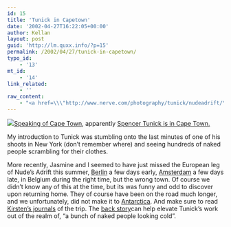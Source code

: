 ```yaml
---
id: 15
title: 'Tunick in Capetown'
date: '2002-04-27T16:22:05+00:00'
author: Kellan
layout: post
guid: 'http://lm.quxx.info/?p=15'
permalink: /2002/04/27/tunick-in-capetown/
typo_id:
    - '13'
mt_id:
    - '14'
link_related:
    - ''
raw_content:
    - "<a href=\\\"http://www.nerve.com/photography/tunick/nudeadrift/\\\"><img border=0 src=\\\"/nerve_turnick_aids.jpg\\\" align=\\\"right\\\"></a>\r\n<a href=\\\"http://www.laughingmeme.org/archives/000005.html\\\">Speaking of Cape Town</a>, apparently \r\n<a href=\\\"http://www.nerve.com/photography/tunick/nudeadrift/\\\">Spencer Tunick is in Cape Town.</a>\r\n<p>\r\nMy introduction to Tunick was stumbling onto the last minutes of one of his shoots in New York (don\\'t remember where)\r\nand seeing hundreds of naked people scrambling for their clothes.\r\n<p>\r\nMore recently, Jasmine and I seemed to have just missed the European leg of Nude\\'s Adrift this summer,\r\n<a href=\\\"http://www.nerve.com/photography/tunick/nudeadrift/total4_berlin.html\\\">Berlin</a> a few days early, <a href=\\\"http://www.nerve.com/photography/tunick/nudeadrift/total8_netherlands.html\\\">Amsterdam</a>\r\n a few days late, in Belgium during the right time, but the wrong town.  Of course we\r\ndidn\\'t know any of this at the time, but its was funny and odd to discover upon returning home.  They of course\r\nhave been on the road much longer, and we unfortunately, did not make it to <a href=\\\"http://www.nerve.com/photography/tunick/nudeadrift/total13_antarctica.html\\\">Antarctica</a>.  And make sure to read\r\n<a href=\\\"http://www.nerve.com/photography/tunick/nudeadrift/netherlands.html\\\">Kirsten\\'s journals</a> of the trip.   The <a href=\\\"http://www.nerve.com/photography/tunick/nudeadrift/antartica.html\\\">back story</a>\r\ncan help elevate Tunick\\'s work out of the realm of, \\\"a bunch of naked people looking cold\\\"."
---
```


[![](/nerve_turnick_aids.jpg)](http://www.nerve.com/photography/tunick/nudeadrift/)[Speaking of Cape Town](http://www.laughingmeme.org/archives/000005.html), apparently [Spencer Tunick is in Cape Town.](http://www.nerve.com/photography/tunick/nudeadrift/)

My introduction to Tunick was stumbling onto the last minutes of one of his shoots in New York (don’t remember where) and seeing hundreds of naked people scrambling for their clothes.

More recently, Jasmine and I seemed to have just missed the European leg of Nude’s Adrift this summer, [Berlin](http://www.nerve.com/photography/tunick/nudeadrift/total4_berlin.html) a few days early, [Amsterdam](http://www.nerve.com/photography/tunick/nudeadrift/total8_netherlands.html) a few days late, in Belgium during the right time, but the wrong town. Of course we didn’t know any of this at the time, but its was funny and odd to discover upon returning home. They of course have been on the road much longer, and we unfortunately, did not make it to [Antarctica](http://www.nerve.com/photography/tunick/nudeadrift/total13_antarctica.html). And make sure to read [Kirsten’s journals](http://www.nerve.com/photography/tunick/nudeadrift/netherlands.html) of the trip. The [back story](http://www.nerve.com/photography/tunick/nudeadrift/antartica.html)can help elevate Tunick’s work out of the realm of, “a bunch of naked people looking cold”.